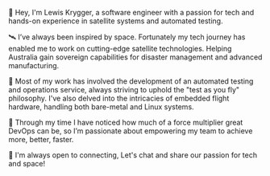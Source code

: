 👋 Hey, I'm Lewis Krygger, a software engineer with a passion for tech and hands-on experience in satellite systems and automated testing.

🛰️ I’ve always been inspired by space. Fortunately my tech journey has enabled me to work on cutting-edge satellite technologies. Helping Australia gain sovereign capabilities for disaster management and advanced manufacturing.

👾 Most of my work has involved the development of an automated testing and operations service, always striving to uphold the "test as you fly" philosophy. I've also delved into the intricacies of embedded flight hardware, handling both bare-metal and Linux systems.

🤖 Through my time I have noticed how much of a force multiplier great DevOps can be, so I’m passionate about empowering my team to achieve more, better, faster. 

🍻 I'm always open to connecting,  Let's chat and share our passion for tech and space!
